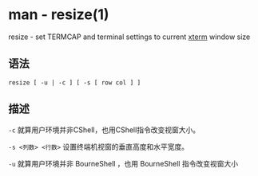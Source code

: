 # man - resize(1)

resize - set TERMCAP and terminal settings to current [xterm](http://zh.wikipedia.org/wiki/Xterm) window size

## 语法

```
resize [ -u | -c ] [ -s [ row col ] ]
```

## 描述

`-c`
就算用户环境并非CShell，也用CShell指令改变视窗大小。

`-s <列数> <行数>`
设置终端机视窗的垂直高度和水平宽度。

`-u`
就算用户环境并非 BourneShell ，也用 BourneShell 指令改变视窗大小

